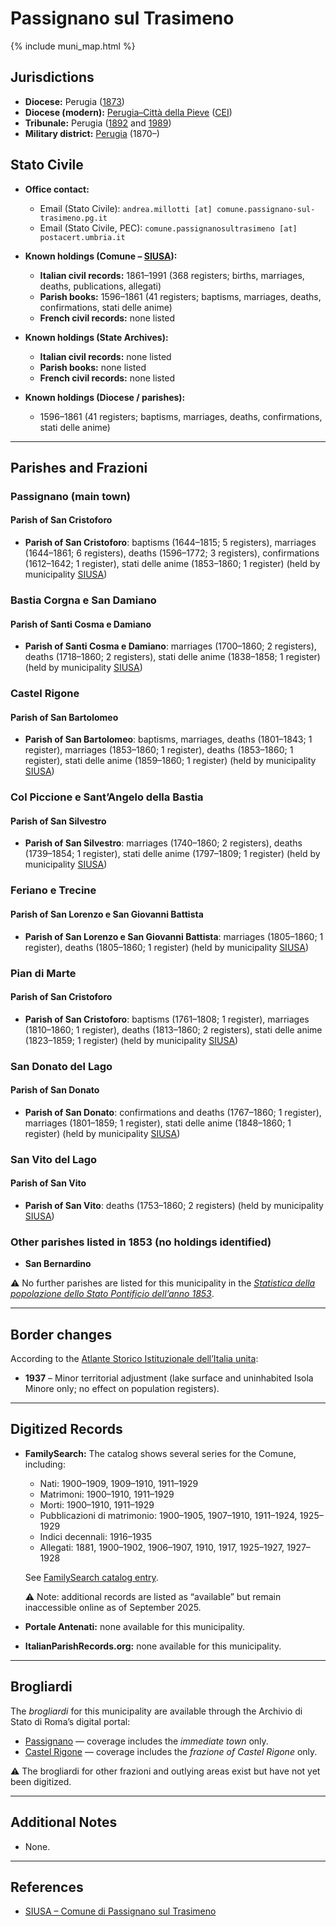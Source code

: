 # Passignano sul Trasimeno

{% include muni_map.html %}

## Jurisdictions

* **Diocese:** Perugia ([1873](https://www.google.it/books/edition/Il_libro_de_comuni_del_Regno_d_Italia_co/WF9mfeJJcDEC?gbpv=1))
* **Diocese (modern):** [Perugia–Città della Pieve](../dio/perugia.md) ([CEI](https://www.chiesacattolica.it/annuario-cei/ricerca-parrocchie/))
* **Tribunale:** Perugia ([1892](https://www.google.it/books/edition/Bollettino_ufficiale_del_Ministero_di_gr/kRXd4t5fK-0C?hl=en&gbpv=1&pg=PA457&printsec=frontcover) and [1989](https://www.google.it/books/edition/Gazzetta_ufficiale_della_Repubblica_ital/-Z6nogg-qMQC?hl=en&gbpv=1&pg=RA8-PA38&printsec=frontcover))
* **Military district:** [Perugia](../mil/perugia.md) (1870–)

## Stato Civile

* **Office contact:**

  * Email (Stato Civile): `andrea.millotti [at] comune.passignano-sul-trasimeno.pg.it`
  * Email (Stato Civile, PEC): `comune.passignanosultrasimeno [at] postacert.umbria.it`

* **Known holdings (Comune – [SIUSA](https://siusa-archivi.cultura.gov.it/cgi-bin/siusa/pagina.pl?TipoPag=comparc&Chiave=308718)):**

  * **Italian civil records:** 1861–1991 (368 registers; births, marriages, deaths, publications, allegati)
  * **Parish books:** 1596–1861 (41 registers; baptisms, marriages, deaths, confirmations, stati delle anime)
  * **French civil records:** none listed

* **Known holdings (State Archives):**

  * **Italian civil records:** none listed
  * **Parish books:** none listed
  * **French civil records:** none listed

* **Known holdings (Diocese / parishes):**

  * 1596–1861 (41 registers; baptisms, marriages, deaths, confirmations, stati delle anime)

---

## Parishes and Frazioni

### Passignano (main town)

#### Parish of San Cristoforo

* **Parish of San Cristoforo**: baptisms (1644–1815; 5 registers), marriages (1644–1861; 6 registers), deaths (1596–1772; 3 registers), confirmations (1612–1642; 1 register), stati delle anime (1853–1860; 1 register) (held by municipality [SIUSA](https://siusa-archivi.cultura.gov.it/cgi-bin/siusa/pagina.pl?Chiave=308718))

### Bastia Corgna e San Damiano

#### Parish of Santi Cosma e Damiano

* **Parish of Santi Cosma e Damiano**: marriages (1700–1860; 2 registers), deaths (1718–1860; 2 registers), stati delle anime (1838–1858; 1 register) (held by municipality [SIUSA](https://siusa-archivi.cultura.gov.it/cgi-bin/siusa/pagina.pl?Chiave=308718))

### Castel Rigone

#### Parish of San Bartolomeo

* **Parish of San Bartolomeo**: baptisms, marriages, deaths (1801–1843; 1 register), marriages (1853–1860; 1 register), deaths (1853–1860; 1 register), stati delle anime (1859–1860; 1 register) (held by municipality [SIUSA](https://siusa-archivi.cultura.gov.it/cgi-bin/siusa/pagina.pl?Chiave=308718))

### Col Piccione e Sant’Angelo della Bastia

#### Parish of San Silvestro

* **Parish of San Silvestro**: marriages (1740–1860; 2 registers), deaths (1739–1854; 1 register), stati delle anime (1797–1809; 1 register) (held by municipality [SIUSA](https://siusa-archivi.cultura.gov.it/cgi-bin/siusa/pagina.pl?Chiave=308718))

### Feriano e Trecine

#### Parish of San Lorenzo e San Giovanni Battista

* **Parish of San Lorenzo e San Giovanni Battista**: marriages (1805–1860; 1 register), deaths (1805–1860; 1 register) (held by municipality [SIUSA](https://siusa-archivi.cultura.gov.it/cgi-bin/siusa/pagina.pl?Chiave=308718))

### Pian di Marte

#### Parish of San Cristoforo

* **Parish of San Cristoforo**: baptisms (1761–1808; 1 register), marriages (1810–1860; 1 register), deaths (1813–1860; 2 registers), stati delle anime (1823–1859; 1 register) (held by municipality [SIUSA](https://siusa-archivi.cultura.gov.it/cgi-bin/siusa/pagina.pl?Chiave=308718))

### San Donato del Lago

#### Parish of San Donato

* **Parish of San Donato**: confirmations and deaths (1767–1860; 1 register), marriages (1801–1859; 1 register), stati delle anime (1848–1860; 1 register) (held by municipality [SIUSA](https://siusa-archivi.cultura.gov.it/cgi-bin/siusa/pagina.pl?Chiave=308718))

### San Vito del Lago

#### Parish of San Vito

* **Parish of San Vito**: deaths (1753–1860; 2 registers) (held by municipality [SIUSA](https://siusa-archivi.cultura.gov.it/cgi-bin/siusa/pagina.pl?Chiave=308718))

### Other parishes listed in 1853 (no holdings identified)

* **San Bernardino**

⚠️ No further parishes are listed for this municipality in the *[Statistica della popolazione dello Stato Pontificio dell’anno 1853](https://www.google.it/books/edition/Statistics_della_popolazione_dello_Stato/v6dCAQAAMAAJ)*.

---

## Border changes

According to the [Atlante Storico Istituzionale dell’Italia unita](http://dati.san.beniculturali.it/asi/local/detail.html?UA05108):

* **1937** – Minor territorial adjustment (lake surface and uninhabited Isola Minore only; no effect on population registers).

---

## Digitized Records

* **FamilySearch:** The catalog shows several series for the Comune, including:

  * Nati: 1900–1909, 1909–1910, 1911–1929
  * Matrimoni: 1900–1910, 1911–1929
  * Morti: 1900–1910, 1911–1929
  * Pubblicazioni di matrimonio: 1900–1905, 1907–1910, 1911–1924, 1925–1929
  * Indici decennali: 1916–1935
  * Allegati: 1881, 1900–1902, 1906–1907, 1910, 1917, 1925–1927, 1927–1928

  See [FamilySearch catalog entry](https://www.familysearch.org/en/search/catalog/835194).

  ⚠️ Note: additional records are listed as “available” but remain inaccessible online as of September 2025.

* **Portale Antenati:** none available for this municipality.

* **ItalianParishRecords.org:** none available for this municipality.

---

## Brogliardi

The *brogliardi* for this municipality are available through the Archivio di Stato di Roma’s digital portal:

* [Passignano](https://imagoarchiviodistatoroma.cultura.gov.it/Gregoriano/s_brogliardi.php?Provincia=Perugia&Denominazione=Passignano) — coverage includes the *immediate town* only.
* [Castel Rigone](https://imagoarchiviodistatoroma.cultura.gov.it/Gregoriano/s_brogliardi.php?Provincia=Perugia&Denominazione=Castel%20Rigone) — coverage includes the *frazione of Castel Rigone* only.

⚠️ The brogliardi for other frazioni and outlying areas exist but have not yet been digitized.

---

## Additional Notes

* None.

---

## References

* [SIUSA – Comune di Passignano sul Trasimeno](https://siusa-archivi.cultura.gov.it/cgi-bin/siusa/pagina.pl?TipoPag=comparc&Chiave=308718)
